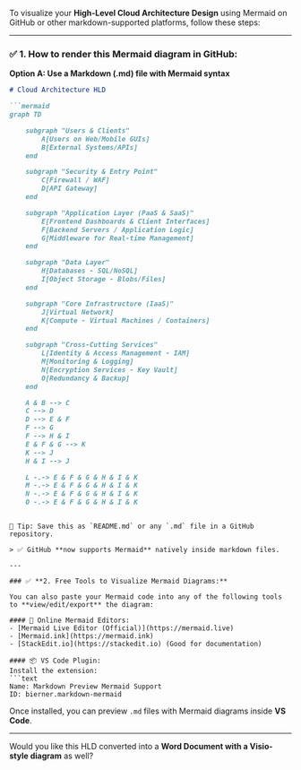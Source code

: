 To visualize your **High-Level Cloud Architecture Design** using Mermaid on GitHub or other markdown-supported platforms, follow these steps:

---

### ✅ **1. How to render this Mermaid diagram in GitHub:**

**Option A: Use a Markdown (.md) file with Mermaid syntax**

````markdown
# Cloud Architecture HLD

```mermaid
graph TD

    subgraph "Users & Clients"
        A[Users on Web/Mobile GUIs]
        B[External Systems/APIs]
    end

    subgraph "Security & Entry Point"
        C[Firewall / WAF]
        D[API Gateway]
    end

    subgraph "Application Layer (PaaS & SaaS)"
        E[Frontend Dashboards & Client Interfaces]
        F[Backend Servers / Application Logic]
        G[Middleware for Real-time Management]
    end

    subgraph "Data Layer"
        H[Databases - SQL/NoSQL]
        I[Object Storage - Blobs/Files]
    end

    subgraph "Core Infrastructure (IaaS)"
        J[Virtual Network]
        K[Compute - Virtual Machines / Containers]
    end

    subgraph "Cross-Cutting Services"
        L[Identity & Access Management - IAM]
        M[Monitoring & Logging]
        N[Encryption Services - Key Vault]
        O[Redundancy & Backup]
    end

    A & B --> C
    C --> D
    D --> E & F
    F --> G
    F --> H & I
    E & F & G --> K
    K --> J
    H & I --> J

    L -.-> E & F & G & H & I & K
    M -.-> E & F & G & H & I & K
    N -.-> E & F & G & H & I & K
    O -.-> E & F & G & H & I & K
````

````

📝 Tip: Save this as `README.md` or any `.md` file in a GitHub repository.

> ✅ GitHub **now supports Mermaid** natively inside markdown files.

---

### ✅ **2. Free Tools to Visualize Mermaid Diagrams:**

You can also paste your Mermaid code into any of the following tools to **view/edit/export** the diagram:

#### 🔧 Online Mermaid Editors:
- [Mermaid Live Editor (Official)](https://mermaid.live)
- [Mermaid.ink](https://mermaid.ink)
- [StackEdit.io](https://stackedit.io) (Good for documentation)

#### 📦 VS Code Plugin:
Install the extension:
```text
Name: Markdown Preview Mermaid Support
ID: bierner.markdown-mermaid
````

Once installed, you can preview `.md` files with Mermaid diagrams inside **VS Code**.

---

Would you like this HLD converted into a **Word Document with a Visio-style diagram** as well?
